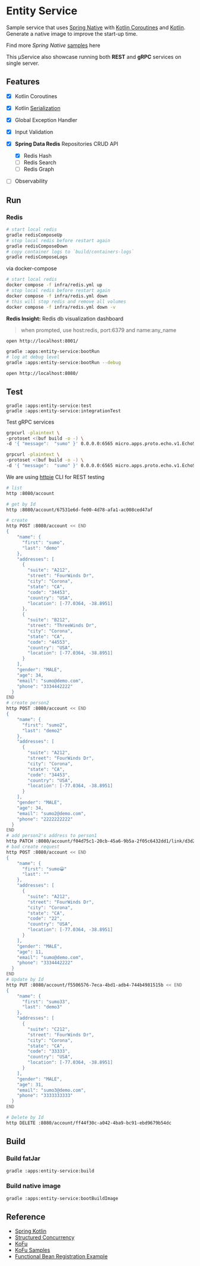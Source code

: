 # Entity Service

Sample service that uses [Spring Native](https://docs.spring.io/spring-native/docs/current/reference/htmlsingle/)
with [Kotlin Coroutines](https://spring.io/blog/2019/04/12/going-reactive-with-spring-coroutines-and-kotlin-flow)
and [Kotlin](https://docs.spring.io/spring-framework/docs/current/reference/html/languages.html#kotlin). <br/>
Generate a native image to improve the start-up time.

Find more *Spring Native* [samples](https://github.com/spring-projects-experimental/spring-native/tree/main/samples)
here

This µService also showcase running both **REST** and **gRPC** services on single server.

## Features

- [x] Kotlin Coroutines
- [x] Kotlin [Serialization](https://github.com/Kotlin/kotlinx.serialization/blob/master/docs/serialization-guide.md)
- [x] Global Exception Handler
- [x] Input Validation
- [x] **Spring Data Redis** Repositories CRUD API
    - [x] Redis Hash
    - [ ] Redis Search 
    - [ ] Redis Graph
- [ ] Observability


## Run

### Redis

```bash
# start local redis
gradle redisComposeUp
# stop local redis before restart again
gradle redisComposeDown
# copy container logs to `build/containers-logs`
gradle redisComposeLogs
```

via docker-compose

```bash
# start local redis
docker compose -f infra/redis.yml up
# stop local redis before restart again
docker compose -f infra/redis.yml down
# this will stop redis and remove all volumes
docker compose -f infra/redis.yml down -v 
```

**Redis Insight:** Redis db visualization dashboard

> when prompted, use host:redis, port:6379 and name:any_name

```bash
open http://localhost:8001/
```

```bash
gradle :apps:entity-service:bootRun
# log at debug level
gradle :apps:entity-service:bootRun --debug
```

```bash
open http://localhost:8080/
```

## Test

```
gradle :apps:entity-service:test
gradle :apps:entity-service:integrationTest
```

Test gRPC services 

```bash
grpcurl -plaintext \
-protoset <(buf build -o -) \
-d '{ "message":  "sumo" }' 0.0.0.0:6565 micro.apps.proto.echo.v1.EchoService/Echo      

grpcurl -plaintext \
-protoset <(buf build -o -) \
-d '{ "message":  "sumo" }' 0.0.0.0:6565 micro.apps.proto.echo.v1.EchoService/EchoStream
```

We are using [httpie](https://httpie.io/) CLI for REST testing

```bash
# list
http :8080/account

# get by Id
http :8080/account/67531e6d-fe00-4d78-afa1-ac008ced47af

# create
http POST :8080/account << END 
{
    "name": {
      "first": "sumo",
      "last": "demo"
    },
    "addresses": [
      {
        "suite": "A212",
        "street": "FourWinds Dr",
        "city": "Corona",
        "state": "CA",
        "code": "34453",
        "country": "USA",
        "location": [-77.0364, -38.8951]
      },
      {
        "suite": "B212",
        "street": "ThreeWinds Dr",
        "city": "Corona",
        "state": "CA",
        "code": "44553",
        "country": "USA",
        "location": [-77.0364, -38.8951]
      }
    ],
    "gender": "MALE",
    "age": 34,
    "email": "sumo@demo.com",
    "phone": "3334442222"
  }
END
# create person2
http POST :8080/account << END 
{
    "name": {
      "first": "sumo2",
      "last": "demo2"
    },
    "addresses": [
      {
        "suite": "A212",
        "street": "FourWinds Dr",
        "city": "Corona",
        "state": "CA",
        "code": "34453",
        "country": "USA",
        "location": [-77.0364, -38.8951]
      }
    ],
    "gender": "MALE",
    "age": 34,
    "email": "sumo2@demo.com",
    "phone": "2222222222"
  }
END
# add person2's address to person1
http PATCH :8080/account/f04d75c1-20cb-45a6-9b5a-2f05c6432dd1/link/d3d2c06f-f686-4159-9e8d-277b9c100c3d
# bad create request
http POST :8080/account << END 
{
    "name": {
      "first": "sumo😀"
      "last": ""
    },
    "addresses": [
      {
        "suite": "A212",
        "street": "FourWinds Dr",
        "city": "Corona",
        "state": "CA",
        "code": "22",
        "country": "USA",
        "location": [-77.0364, -38.8951]
      }
    ],
    "gender": "MALE",
    "age": 11,
    "email": "sumo@demo.com",
    "phone": "3334442222"
  }
END
# Update by Id
http PUT :8080/account/f5506576-7eca-4bd1-adb4-744b4981515b << END 
{
    "name": {
      "first": "sumo33",
      "last": "demo3"
    },
    "addresses": [
      {
        "suite": "C212",
        "street": "FourWinds Dr",
        "city": "Corona",
        "state": "CA",
        "code": "33333",
        "country": "USA",
        "location": [-77.0364, -38.8951]
      }
    ],
    "gender": "MALE",
    "age": 31,
    "email": "sumo3@demo.com",
    "phone": "3333333333"
  }
END

# Delete by Id
http DELETE :8080/account/ff44f30c-a042-4ba9-bc91-ebd9679b54dc

```

## Build

### Build fatJar

```bash
gradle :apps:entity-service:build
```

### Build native image

```bash
gradle :apps:entity-service:bootBuildImage 
```

## Reference

- [Spring Kotlin](https://docs.spring.io/spring-framework/docs/current/reference/html/languages.html#kotlin)
- [Structured Concurrency](https://spring.io/blog/2019/04/12/going-reactive-with-spring-coroutines-and-kotlin-flow)
- [KoFu](https://github.com/spring-projects-experimental/spring-fu/tree/main/kofu)
- [KoFu Samples](https://github.com/spring-projects-experimental/spring-fu/tree/main/samples)
- [Functional Bean Registration Example](https://github.com/pwestlin/webshopkotlin/blob/master/core-service/src/main/kotlin/nu/westlin/webshop/core/CoreApplication.kt)

